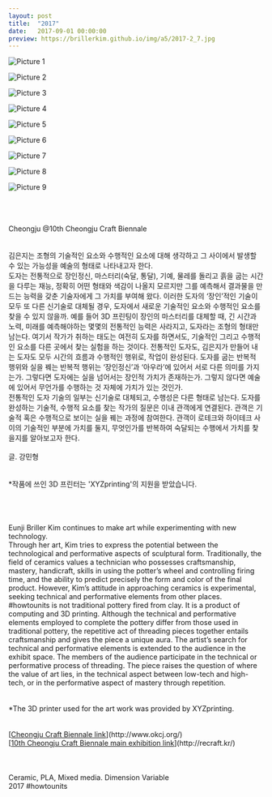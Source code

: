 ```yaml
---
layout: post
title:  "2017"
date:   2017-09-01 00:00:00
preview: https://brillerkim.github.io/img/a5/2017-2_7.jpg
---
```


![Picture 1](https://brillerkim.github.io/img/a5/2017-2_1.jpg)

![Picture 2](https://brillerkim.github.io/img/a5/2017-2_2.jpg)

![Picture 3](https://brillerkim.github.io/img/a5/2017-2_3.jpg)

![Picture 4](https://brillerkim.github.io/img/a5/2017-2_4.jpg)

![Picture 5](https://brillerkim.github.io/img/a5/2017-2_5.jpg)

![Picture 6](https://brillerkim.github.io/img/a5/2017-2_6.jpg)

![Picture 7](https://brillerkim.github.io/img/a5/2017-2_7.jpg)

![Picture 8](https://brillerkim.github.io/img/a5/2017-2_9.jpg)

![Picture 9](https://brillerkim.github.io/img/a5/2017-2_8.jpg)

<br>
<br>
<br>
Cheongju @10th Cheongju Craft Biennale<br>
<br>
<br>
김은지는 조형의 기술적인 요소와 수행적인 요소에 대해 생각하고 그 사이에서 발생할 수 있는 가능성을 예술의 형태로 나타내고자 한다.<br> 
도자는 전통적으로 장인정신, 마스터리(숙달, 통달), 기예, 물레를 돌리고 흙을 굽는 시간을 다루는 재능, 정확히 어떤 형태와 색감이 나올지 모르지만 그를 예측해서 결과물을 만드는 능력을 갖춘 기술자에게 그 가치를 부여해 왔다. 이러한 도자의 ‘장인’적인 기술이 모두 또 다른 신기술로 대체될 경우, 도자에서 새로운 기술적인 요소와 수행적인 요소를 찾을 수 있지 않을까. 예를 들어 3D 프린팅이 장인의 마스터리를 대체할 때, 긴 시간과 노력, 미래를 예측해야하는 몇몇의 전통적인 능력은 사라지고, 도자라는 조형의 형태만 남는다. 여기서 작가가 취하는 태도는 여전히 도자를 하면서도, 기술적인 그리고 수행적인 요소를 다른 곳에서 찾는 실험을 하는 것이다. 전통적인 도자도, 김은지가 만들어 내는 도자도 모두 시간의 흐름과 수행적인 행위로, 작업이 완성된다. 도자를 굽는 반복적 행위와 실을 꿰는 반복적 행위는 ‘장인정신’과 ‘아우라’에 있어서 서로 다른 의미를 가지는가. 그렇다면 도자에는 실을 넘어서는 장인적 가치가 존재하는가. 그렇지 않다면 예술에 있어서 무언가를 수행하는 것 자체에 가치가 있는 것인가.<br>
전통적인 도자 기술의 일부는 신기술로 대체되고, 수행성은 다른 형태로 남는다. 도자를 완성하는 기술적, 수행적 요소를 찾는 작가의 질문은 이내 관객에게 연결된다. 관객은 기술적 혹은 수행적으로 보이는 실을 꿰는 과정에 참여한다. 관객이 로테크와 하이테크 사이의 기술적인 부분에 가치를 둘지, 무엇인가를 반복하여 숙달되는 수행에서 가치를 찾을지를 알아보고자 한다.<br> 
<br>
글. 강민형<br>
<br>
<br>
*작품에 쓰인 3D 프린터는 'XYZprinting'의 지원을 받았습니다.<br>
<br>
<br>
<br>
<br>
Eunji Briller Kim continues to make art while experimenting with new technology.<br>
Through her art, Kim tries to express the potential between the technological and performative aspects of sculptural form. Traditionally, the field of ceramics values a technician who possesses craftsmanship, mastery, handicraft, skills in using the potter’s wheel and controlling firing time, and the ability to predict precisely the form and color of the final product. However, Kim’s attitude in approaching ceramics is experimental, seeking technical and performative elements from other places. #howtounits is not traditional pottery fired from clay. It is a product of computing and 3D printing. Although the technical and performative elements employed to complete the pottery differ from those used in traditional pottery, the repetitive act of threading pieces together entails craftsmanship and gives the piece a unique aura. The artist’s search for technical and performative elements is extended to the audience in the exhibit space. The members of the audience participate in the technical or performative process of threading. The piece raises the question of where the value of art lies, in the technical aspect between low-tech and high-tech, or in the performative aspect of mastery through repetition.<br> 
<br>
<br>
*The 3D printer used for the art work was provided by XYZprinting.
<br>
<br>
<br>
[<U>Cheongju Craft Biennale link</U>](http://www.okcj.org/)<br>
[<U>10th Cheongju Craft Biennale main exhibition link</U>](http://recraft.kr/)<br> 
<br>
<br>
<br>
Ceramic, PLA, Mixed media. Dimension Variable<br>
2017 #howtounits<br>
<br>
<br>
<br>
